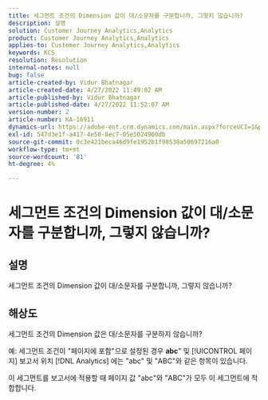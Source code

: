 ```yaml
---
title: 세그먼트 조건의 Dimension 값이 대/소문자를 구분합니까, 그렇지 않습니까?
description: 설명
solution: Customer Journey Analytics,Analytics
product: Customer Journey Analytics,Analytics
applies-to: Customer Journey Analytics,Analytics
keywords: KCS
resolution: Resolution
internal-notes: null
bug: false
article-created-by: Vidur Bhatnagar
article-created-date: 4/27/2022 11:49:02 AM
article-published-by: Vidur Bhatnagar
article-published-date: 4/27/2022 11:52:07 AM
version-number: 2
article-number: KA-16911
dynamics-url: https://adobe-ent.crm.dynamics.com/main.aspx?forceUCI=1&pagetype=entityrecord&etn=knowledgearticle&id=8a150e03-20c6-ec11-a7b6-0022480a10ee
exl-id: 547d3e1f-a417-4e50-8ec7-05e5024960db
source-git-commit: 0c3e421beca46d9fe1952b1f98538a50697216a0
workflow-type: tm+mt
source-wordcount: '81'
ht-degree: 4%

---
```


# 세그먼트 조건의 Dimension 값이 대/소문자를 구분합니까, 그렇지 않습니까?

## 설명


세그먼트 조건의 Dimension 값이 대/소문자를 구분합니까, 그렇지 않습니까?


## 해상도


세그먼트 조건의 Dimension 값은 대/소문자를 구분하지 않습니까?

예: 세그먼트 조건이 &quot;페이지에 포함&quot;으로 설정된 경우 <b>abc</b>&quot; 및 [!UICONTROL 페이지] 보고서 위치 [!DNL Analytics] 에는 &quot;abc&quot; 및 &quot;ABC&quot;와 같은 항목이 있습니다.

이 세그먼트를 보고서에 적용할 때 페이지 값 &quot;abc&quot;와 &quot;ABC&quot;가 모두 이 세그먼트에 적합합니다.
